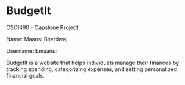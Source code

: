 # BudgetIt
CSCI490 - Capstone Project

Name: Maansi Bhardwaj

Username: bmaansi

BudgetIt is a website that helps individuals manage their finances by tracking spending, categorizing expenses, and setting personalized financial goals.
